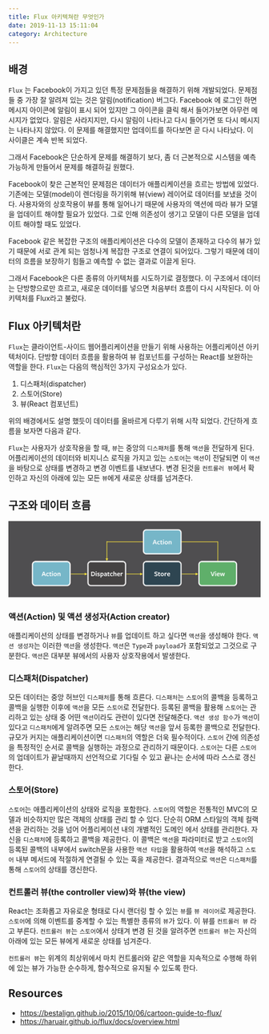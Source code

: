 ```yaml
---
title: Flux 아키텍쳐란 무엇인가
date: 2019-11-13 15:11:04
category: Architecture
---
```


## 배경

`Flux` 는  Facebook이 가지고 있던 특정 문제점들을 해결하기 위해 개발되었다.
문제점들 중 가장 잘 알려져 있는 것은 알림(notification) 버그다.
Facebook 에 로그인 하면 메시지 아이콘에 알림이 표시 되어 있지만 그 아이콘을 클릭
해서 들어가보면 아무런 메시지가 없었다. 알림은 사라지지만, 다시 알림이 나타나고
다시 들어가면 또 다시 메시지는 나타나지 않았다.
이 문제를 해결했지만 업데이트를 하다보면 곧 다시 나타났다. 이 사이클은 계속 반복 되었다.

그래서 Facebook은 단순하게 문제를 해결하기 보다, 좀 더 근본적으로 시스템을 예측
가능하게 만들어서 문제를 해결하길 원했다.

Facebook이 찾은 근본적인 문제점은 데이터가 애플리케이션을 흐르는 방법에 있었다.
기존에는 모델(model)이 렌더링을 하기위해 뷰(view) 레이어로 데이터를 보냈을 것이다.
사용자와의 상호작용이 뷰를 통해 일어나기 때문에 사용자의 액션에 따라 뷰가 모델을
업데이트 해야할 필요가 있었다. 그로 인해 의존성이 생기고 모델이 다른 모델을 
업데이트 해야할 때도 있었다.

Facebook 같은 복잡한 구조의 애플리케이션은 다수의 모델이 존재하고 다수의 뷰가 있기 때문에
서로 관계 되는 엄청나게 복잡한 구조로 연결이 되어있다. 그렇기 때문에 데이터의 흐름을 보장하기 힘들고
예측할 수 없는 결과로 이끌게 된다.

그래서 Facebook은 다른 종류의 아키텍처를 시도하기로 결정했다. 이 구조에서 데이터는
단방향으로만 흐르고, 새로운 데이터를 넣으면 처음부터 흐름이 다시 시작된다.
이 아키텍처를 Flux라고 불렀다.

## Flux 아키텍처란

`Flux`는 클라이언트-사이드 웹어플리케이션을 만들기 위해 사용하는 어플리케이션 아키텍처이다.
단방향 데이터 흐름을 활용하여 뷰 컴포넌트를 구성하는 React를 보완하는 역할을 한다.
`Flux`는 다음의 핵심적인 3가지 구성요소가 있다.
1. 디스패처(dispatcher)
2. 스토어(Store)
3. 뷰(React 컴포넌트)

위의 배경에서도 설명 했듯이 데이터를 올바르게 다루기 위해 시작 되었다.
간단하게 흐름을 보자면 다음과 같다.

`Flux`는 사용자가 상호작용을 할 때, `뷰`는 중앙의 `디스패처`를 통해 `액션`을 
전달하게 된다. 어플리케이션의 데이터와 비지니스 로직을 가지고 있는  `스토어`는 
`액션`이 전달되면 이 `액션`을 바탕으로 상태를 변경하고 변경 이벤트를 내보낸다.
변경 된것을 `컨트롤러 뷰`에서 확인하고 자신의 아래에 있는 모든 `뷰`에게 새로운 
상태를 넘겨준다.

## 구조와 데이터 흐름

![Flux 어플리케이션 단방향 데이터 흐름](../../assets/code_example.png)

### 액션(Action) 및 액션 생성자(Action creator)

애플리케이션의 상태를 변경하거나 `뷰`를 업데이트 하고 싶다면 `액션`을 생성해야 한다.
`액션 생성자`는 이러한 `액션`을 생성한다. `액션`은 `Type`과 `payload`가 포함되었고 그것으로
구분한다. `액션`은 대부분 뷰에서의 사용자 상호작용에서 발생한다.


### 디스패처(Dispatcher)

모든 데이터는 중앙 허브인 `디스패처`를 통해 흐른다. `디스패처`는 `스토어`의 콜백을 등록하고
콜백을 실행한 이후에 `액션`을 모든 `스토어`로 전달한다. 등록된 콜백을 활용해 `스토어`는 
관리하고 있는 상태 중 어떤 `액션`이라도 관련이 있다면 전달해준다.
`액션 생성 함수`가 `액션`이 있다고 `디스패처`에게 알려주면 모든 `스토어`는 해당 `액션`을 앞서
등록한 콜백으로 전달한다. 규모가 커지는 애플리케이션이면 `디스패처`의 역할은 더욱 필수적이다.
`스토어` 간에 의존성을 특정적인 순서로 콜백을 실행하는 과정으로 관리하기 때문이다.
`스토어`는 다른 `스토어`의 업데이트가 끝날때까지 선언적으로 기다릴 수 있고 끝나는 순서에
따라 스스로 갱신한다.




### 스토어(Store)

`스토어`는 애플리케이션의 상태와 로직을 포함한다.
`스토어`의 역할은 전통적인 MVC의 모델과 비슷하지만 많은 객체의 상태를 관리 할 수 있다.
단순히 ORM 스타일의 객체 컬랙션을 관리하는 것을 넘어 어플리케이션 내의 개별적인
도메인 에서 상태를 관리한다.
자신을 `디스패처`에 등록하고 콜백을 제공한다. 이 콜백은 `액션`을 파라미터로 받고 
`스토어`의 등록된 콜백의 내부에서 switch문을 사용한 `액션 타입`을 활용하여 `액션`을 
해석하고 `스토어` 내부 메서드에 적절하게 연결될 수 있는 훅을 제공한다.
결과적으로 `액션`은 `디스패처`를 통해 `스토어`의 상태를 갱신한다.

### 컨트롤러 뷰(the controller view)와 뷰(the view)

React는 조화롭고 자유로운 형태로 다시 랜더링 할 수 있는 `뷰`를 `뷰 레이어`로 제공한다.
`스토어`에 의해 이벤트를 중계할 수 있는 특별한 종류의 `뷰`가 있다.
이 뷰를 `컨트롤러 뷰` 라고 부른다. `컨트롤러 뷰`는 `스토어`에서 상태겨 변경 된 것을 
알려주면 `컨트롤러 뷰`는 자신의 아래에 있는 모든 뷰에게 새로운 상태를 넘겨준다.

`컨트롤러 뷰`는 위계의 최상위에서 마치 컨트롤러와 같은 역할을 지속적으로 수행해 
하위에 있는 뷰가 가능한 순수하게, 함수적으로 유지될 수 있도록 한다.


## Resources

- <https://bestalign.github.io/2015/10/06/cartoon-guide-to-flux/>
- <https://haruair.github.io/flux/docs/overview.html>